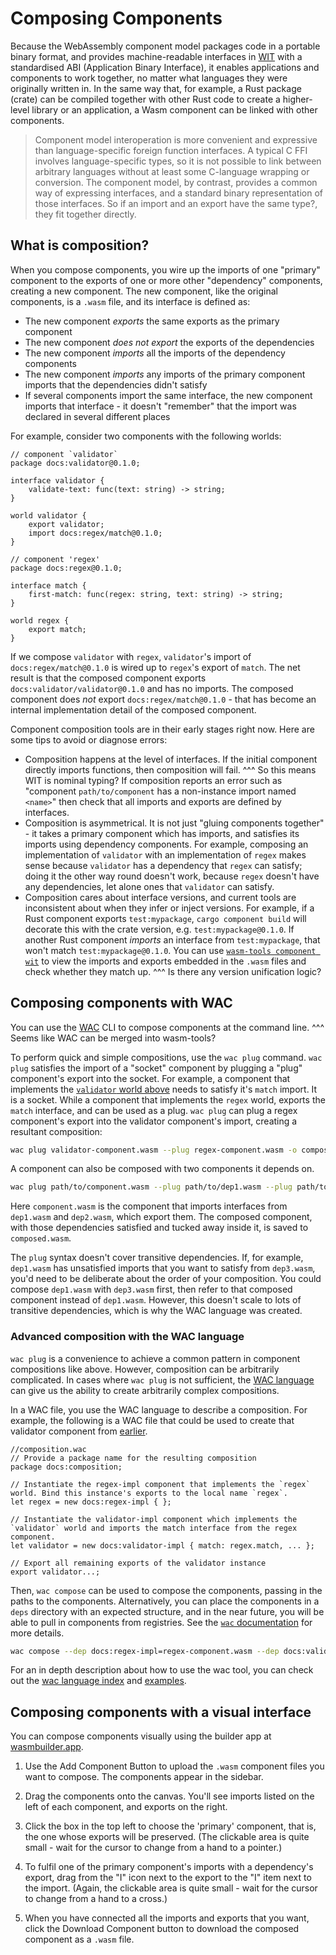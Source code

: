# Composing Components

Because the WebAssembly component model packages code in a portable binary format, and provides machine-readable interfaces in [WIT](../design/wit.md) with a standardised ABI (Application Binary Interface), it enables applications and components to work together, no matter what languages they were originally written in. In the same way that, for example, a Rust package (crate) can be compiled together with other Rust code to create a higher-level library or an application, a Wasm component can be linked with other components.

> Component model interoperation is more convenient and expressive than language-specific foreign function interfaces. A typical C FFI involves language-specific types, so it is not possible to link between arbitrary languages without at least some C-language wrapping or conversion. The component model, by contrast, provides a common way of expressing interfaces, and a standard binary representation of those interfaces. So if an import and an export have the same type?, they fit together directly.

## What is composition?

When you compose components, you wire up the imports of one "primary" component to the exports of one or more other "dependency" components, creating a new component. The new component, like the original components, is a `.wasm` file, and its interface is defined as:

* The new component _exports_ the same exports as the primary component
* The new component _does not export_ the exports of the dependencies
* The new component _imports_ all the imports of the dependency components
* The new component _imports_ any imports of the primary component imports that the dependencies didn't satisfy
* If several components import the same interface, the new component imports that interface - it doesn't "remember" that the import was declared in several different places

For example, consider two components with the following worlds:

```wit
// component `validator`
package docs:validator@0.1.0;

interface validator {
    validate-text: func(text: string) -> string;
}

world validator {
    export validator;
    import docs:regex/match@0.1.0;
}
```

```wit
// component 'regex'
package docs:regex@0.1.0;

interface match {
    first-match: func(regex: string, text: string) -> string;
}

world regex {
    export match;
}
```

If we compose `validator` with `regex`, `validator`'s import of `docs:regex/match@0.1.0` is wired up to `regex`'s export of `match`. The net result is that the composed component exports `docs:validator/validator@0.1.0` and has no imports. The composed component does _not_ export `docs:regex/match@0.1.0` - that has become an internal implementation detail of the composed component.

Component composition tools are in their early stages right now.  Here are some tips to avoid or diagnose errors:

* Composition happens at the level of interfaces. If the initial component directly imports functions, then composition will fail. 
^^^ So this means WIT is nominal typing?
If composition reports an error such as "component `path/to/component` has a non-instance import named `<name>`" then check that all imports and exports are defined by interfaces.
* Composition is asymmetrical. It is not just "gluing components together" - it takes a primary component which has imports, and satisfies its imports using dependency components. For example, composing an implementation of `validator` with an implementation of `regex` makes sense because `validator` has a dependency that `regex` can satisfy; doing it the other way round doesn't work, because `regex` doesn't have any dependencies, let alone ones that `validator` can satisfy.
* Composition cares about interface versions, and current tools are inconsistent about when they infer or inject versions. For example, if a Rust component exports `test:mypackage`, `cargo component build` will decorate this with the crate version, e.g. `test:mypackage@0.1.0`. If another Rust component _imports_ an interface from `test:mypackage`, that won't match `test:mypackage@0.1.0`. You can use [`wasm-tools component wit`](https://github.com/bytecodealliance/wasm-tools/tree/main/crates/wit-component) to view the imports and exports embedded in the `.wasm` files and check whether they match up.
^^^ Is there any version unification logic?

## Composing components with WAC

You can use the [WAC](https://github.com/bytecodealliance/wac) CLI to compose components at the command line.
^^^ Seems like WAC can be merged into wasm-tools?

To perform quick and simple compositions, use the `wac plug` command. `wac plug` satisfies the import of a "socket" component by plugging a "plug" component's export into the socket. For example, a component that implements the [`validator` world above](#what-is-composition) needs to satisfy it's `match` import. It is a socket. While a component that implements the `regex` world, exports the `match` interface, and can be used as a plug. `wac plug` can plug a regex component's export into the validator component's import, creating a resultant composition:

```sh
wac plug validator-component.wasm --plug regex-component.wasm -o composed.wasm
```

A component can also be composed with two components it depends on.

```sh
wac plug path/to/component.wasm --plug path/to/dep1.wasm --plug path/to/dep2.wasm -o composed.wasm
```

Here `component.wasm` is the component that imports interfaces from `dep1.wasm` and `dep2.wasm`, which export them. The composed component, with those dependencies satisfied and tucked away inside it, is saved to `composed.wasm`.

The `plug` syntax doesn't cover transitive dependencies. If, for example, `dep1.wasm` has unsatisfied imports that you want to satisfy from `dep3.wasm`, you'd need to be deliberate about the order of your composition. You could compose `dep1.wasm` with `dep3.wasm` first, then refer to that composed component instead of `dep1.wasm`. However, this doesn't scale to lots of transitive dependencies, which is why the WAC language was created.

### Advanced composition with the WAC language

`wac plug` is a convenience to achieve a common pattern in component compositions like above. However, composition can be arbitrarily complicated. In cases where `wac plug` is not sufficient, the [WAC language](https://github.com/bytecodealliance/wac/blob/main/LANGUAGE.md) can give us the ability to create arbitrarily complex compositions.

In a WAC file, you use the WAC language to describe a composition. For example, the following is a WAC file that could be used to create that validator component from [earlier](#what-is-composition).

```
//composition.wac
// Provide a package name for the resulting composition
package docs:composition;

// Instantiate the regex-impl component that implements the `regex` world. Bind this instance's exports to the local name `regex`.
let regex = new docs:regex-impl { };

// Instantiate the validator-impl component which implements the `validator` world and imports the match interface from the regex component.
let validator = new docs:validator-impl { match: regex.match, ... };

// Export all remaining exports of the validator instance
export validator...;
```

Then, `wac compose` can be used to compose the components, passing in the paths to the components. Alternatively, you can place the components in a `deps` directory with an expected structure, and in the near future, you will be able to pull in components from registries. See the [`wac` documentation](https://github.com/bytecodealliance/wac) for more details.

```sh
wac compose --dep docs:regex-impl=regex-component.wasm --dep docs:validator-impl=validator-component.wasm -o composed.wasm composition.wac
```

For an in depth description about how to use the wac tool, you can check out the [wac language index](https://github.com/bytecodealliance/wac/blob/main/LANGUAGE.md) and [examples](https://github.com/bytecodealliance/wac/tree/main/examples).

## Composing components with a visual interface

You can compose components visually using the builder app at [wasmbuilder.app](https://wasmbuilder.app/).

1. Use the Add Component Button to upload the `.wasm` component files you want to compose. The components appear in the sidebar.

2. Drag the components onto the canvas. You'll see imports listed on the left of each component, and exports on the right.

3. Click the box in the top left to choose the 'primary' component, that is, the one whose exports will be preserved. (The clickable area is quite small - wait for the cursor to change from a hand to a pointer.)

4. To fulfil one of the primary component's imports with a dependency's export, drag from the "I" icon next to the export to the "I" item next to the import. (Again, the clickable area is quite small - wait for the cursor to change from a hand to a cross.)

5. When you have connected all the imports and exports that you want, click the Download Component button to download the composed component as a `.wasm` file.
